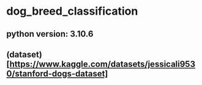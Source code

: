 # dog_breed_classification
## python version: 3.10.6
## (dataset)[https://www.kaggle.com/datasets/jessicali9530/stanford-dogs-dataset]
